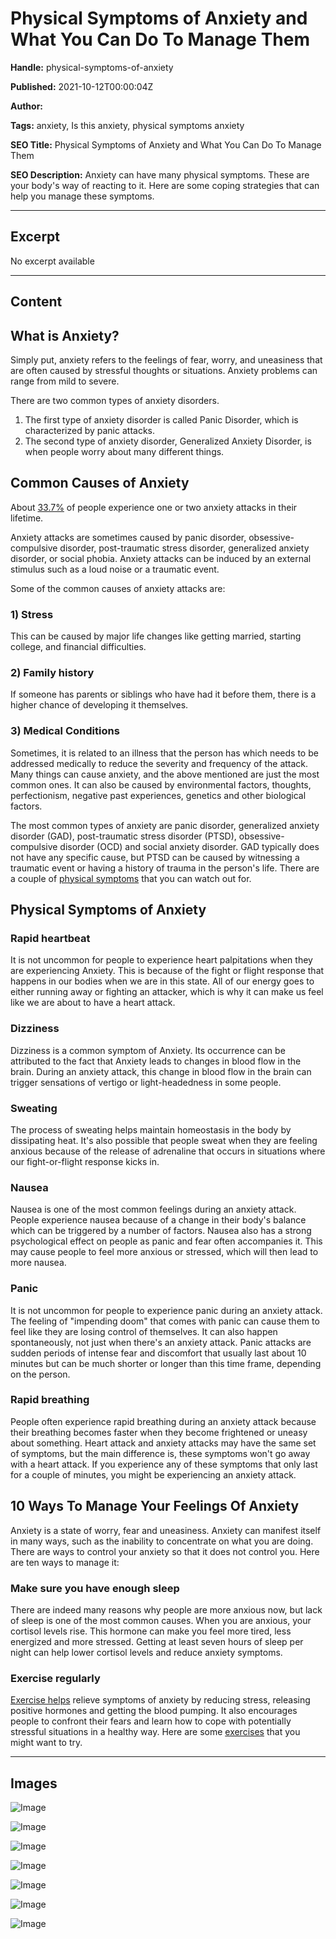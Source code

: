 # Physical Symptoms of Anxiety and What You Can Do To Manage Them

**Handle:** physical-symptoms-of-anxiety

**Published:** 2021-10-12T00:00:04Z

**Author:**  

**Tags:** anxiety, Is this anxiety, physical symptoms anxiety

**SEO Title:** Physical Symptoms of Anxiety and What You Can Do To Manage Them

**SEO Description:** Anxiety can have many physical symptoms. These are your body's way of reacting to it. Here are some coping strategies that can help you manage these symptoms.

---

## Excerpt

No excerpt available

---

## Content

## What is Anxiety?

Simply put, anxiety refers to the feelings of fear, worry, and uneasiness that are often caused by stressful thoughts or situations. Anxiety problems can range from mild to severe.

There are two common types of anxiety disorders.

1. The first type of anxiety disorder is called Panic Disorder, which is characterized by panic attacks.
2. The second type of anxiety disorder, Generalized Anxiety Disorder, is when people worry about many different things.

## Common Causes of Anxiety

About [33.7%](https://www.ncbi.nlm.nih.gov/pmc/articles/PMC4610617/) of people experience one or two anxiety attacks in their lifetime.

Anxiety attacks are sometimes caused by panic disorder, obsessive-compulsive disorder, post-traumatic stress disorder, generalized anxiety disorder, or social phobia. Anxiety attacks can be induced by an external stimulus such as a loud noise or a traumatic event.

Some of the common causes of anxiety attacks are:

### 1) Stress

This can be caused by major life changes like getting married, starting college, and financial difficulties.

### 2) Family history

If someone has parents or siblings who have had it before them, there is a higher chance of developing it themselves.

### 3) Medical Conditions

Sometimes, it is related to an illness that the person has which needs to be addressed medically to reduce the severity and frequency of the attack. Many things can cause anxiety, and the above mentioned are just the most common ones. It can also be caused by environmental factors, thoughts, perfectionism, negative past experiences, genetics and other biological factors.

The most common types of anxiety are panic disorder, generalized anxiety disorder (GAD), post-traumatic stress disorder (PTSD), obsessive-compulsive disorder (OCD) and social anxiety disorder. GAD typically does not have any specific cause, but PTSD can be caused by witnessing a traumatic event or having a history of trauma in the person's life. There are a couple of [physical symptoms](https://www.mayoclinic.org/diseases-conditions/anxiety/symptoms-causes/syc-20350961) that you can watch out for.

## Physical Symptoms of Anxiety

### Rapid heartbeat

It is not uncommon for people to experience heart palpitations when they are experiencing Anxiety. This is because of the fight or flight response that happens in our bodies when we are in this state. All of our energy goes to either running away or fighting an attacker, which is why it can make us feel like we are about to have a heart attack.

### Dizziness

Dizziness is a common symptom of Anxiety. Its occurrence can be attributed to the fact that Anxiety leads to changes in blood flow in the brain. During an anxiety attack, this change in blood flow in the brain can trigger sensations of vertigo or light-headedness in some people.

### Sweating

The process of sweating helps maintain homeostasis in the body by dissipating heat. It's also possible that people sweat when they are feeling anxious because of the release of adrenaline that occurs in situations where our fight-or-flight response kicks in.

### Nausea

Nausea is one of the most common feelings during an anxiety attack. People experience nausea because of a change in their body's balance which can be triggered by a number of factors. Nausea also has a strong psychological effect on people as panic and fear often accompanies it. This may cause people to feel more anxious or stressed, which will then lead to more nausea.

### Panic

It is not uncommon for people to experience panic during an anxiety attack. The feeling of "impending doom" that comes with panic can cause them to feel like they are losing control of themselves. It can also happen spontaneously, not just when there's an anxiety attack. Panic attacks are sudden periods of intense fear and discomfort that usually last about 10 minutes but can be much shorter or longer than this time frame, depending on the person.

### Rapid breathing

People often experience rapid breathing during an anxiety attack because their breathing becomes faster when they become frightened or uneasy about something. Heart attack and anxiety attacks may have the same set of symptoms, but the main difference is, these symptoms won't go away with a heart attack. If you experience any of these symptoms that only last for a couple of minutes, you might be experiencing an anxiety attack.

## 10 Ways To Manage Your Feelings Of Anxiety

Anxiety is a state of worry, fear and uneasiness. Anxiety can manifest itself in many ways, such as the inability to concentrate on what you are doing. There are ways to control your anxiety so that it does not control you. Here are ten ways to manage it:

### Make sure you have enough sleep

There are indeed many reasons why people are more anxious now, but lack of sleep is one of the most common causes. When you are anxious, your cortisol levels rise. This hormone can make you feel more tired, less energized and more stressed. Getting at least seven hours of sleep per night can help lower cortisol levels and reduce anxiety symptoms.

### Exercise regularly

[Exercise helps](https://www.vpa.com.au/blogs/featured-articles/get-over-mental-health-issues) relieve symptoms of anxiety by reducing stress, releasing positive hormones and getting the blood pumping. It also encourages people to confront their fears and learn how to cope with potentially stressful situations in a healthy way. Here are some [exercises](https://www.vpa.com.au/blogs/featured-articles/6-exercise-options-to-stay-active-at-home) that you might want to try.

---

## Images

![Image](undefined)

![Image](undefined)

![Image](undefined)

![Image](undefined)

![Image](undefined)

![Image](undefined)

![Image](undefined)

